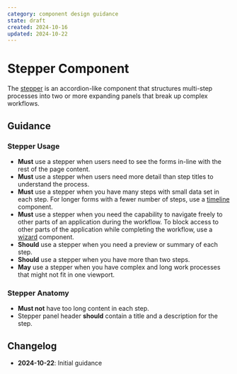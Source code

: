 ```yaml
---
category: component design guidance
state: draft
created: 2024-10-16
updated: 2024-10-22
---
```


# Stepper Component

The [stepper](https://clarity.design/documentation/stepper) is an accordion-like component that structures multi-step processes into two or more expanding panels that break up complex workflows.

## Guidance

### Stepper Usage

- **Must** use a stepper when users need to see the forms in-line with the rest of the page content.
- **Must** use a stepper when users need more detail than step titles to understand the process.
- **Must** use a stepper when you have many steps with small data set in each step. For longer forms with a fewer number of steps, use a [timeline](https://clarity.design/documentation/timeline) component.
- **Must** use a stepper when you need the capability to navigate freely to other parts of an application during the workflow. To block access to other parts of the application while completing the workflow, use a [wizard](https://clarity.design/documentation/wizard) component.
- **Should** use a stepper when you need a preview or summary of each step.
- **Should** use a stepper when you have more than two steps.
- **May** use a stepper when you have complex and long work processes that might not fit in one viewport.

### Stepper Anatomy

- **Must not** have too long content in each step.
- Stepper panel header **should** contain a title and a description for the step.

## Changelog

- **2024-10-22**: Initial guidance
